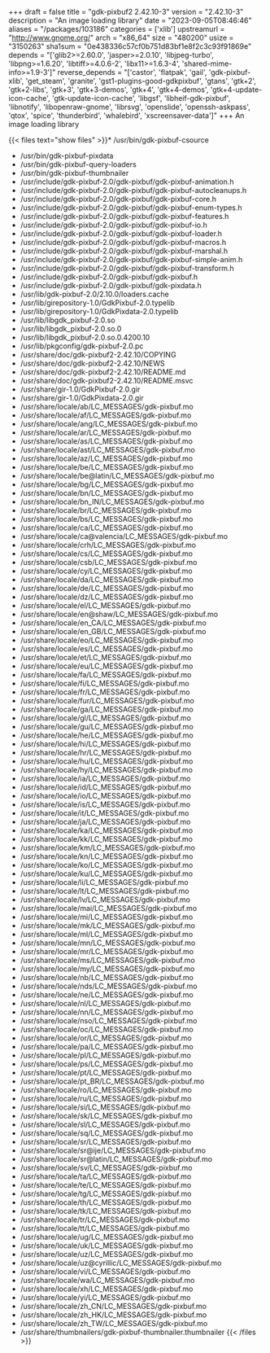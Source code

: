 +++
draft = false
title = "gdk-pixbuf2 2.42.10-3"
version = "2.42.10-3"
description = "An image loading library"
date = "2023-09-05T08:46:46"
aliases = "/packages/103186"
categories = ['xlib']
upstreamurl = "http://www.gnome.org/"
arch = "x86_64"
size = "480200"
usize = "3150263"
sha1sum = "0e438336c57cf0b751d83bf1e8f2c3c93f91869e"
depends = "['glib2>=2.60.0', 'jasper>=2.0.10', 'libjpeg-turbo', 'libpng>=1.6.20', 'libtiff>=4.0.6-2', 'libx11>=1.6.3-4', 'shared-mime-info>=1.9-3']"
reverse_depends = "['castor', 'flatpak', 'gail', 'gdk-pixbuf-xlib', 'get_steam', 'granite', 'gst1-plugins-good-gdkpixbuf', 'gtans', 'gtk+2', 'gtk+2-libs', 'gtk+3', 'gtk+3-demos', 'gtk+4', 'gtk+4-demos', 'gtk+4-update-icon-cache', 'gtk-update-icon-cache', 'libgsf', 'libheif-gdk-pixbuf', 'libnotify', 'libopenraw-gnome', 'librsvg', 'openslide', 'openssh-askpass', 'qtox', 'spice', 'thunderbird', 'whalebird', 'xscreensaver-data']"
+++
An image loading library

{{< files text="show files" >}}* /usr/bin/gdk-pixbuf-csource
* /usr/bin/gdk-pixbuf-pixdata
* /usr/bin/gdk-pixbuf-query-loaders
* /usr/bin/gdk-pixbuf-thumbnailer
* /usr/include/gdk-pixbuf-2.0/gdk-pixbuf/gdk-pixbuf-animation.h
* /usr/include/gdk-pixbuf-2.0/gdk-pixbuf/gdk-pixbuf-autocleanups.h
* /usr/include/gdk-pixbuf-2.0/gdk-pixbuf/gdk-pixbuf-core.h
* /usr/include/gdk-pixbuf-2.0/gdk-pixbuf/gdk-pixbuf-enum-types.h
* /usr/include/gdk-pixbuf-2.0/gdk-pixbuf/gdk-pixbuf-features.h
* /usr/include/gdk-pixbuf-2.0/gdk-pixbuf/gdk-pixbuf-io.h
* /usr/include/gdk-pixbuf-2.0/gdk-pixbuf/gdk-pixbuf-loader.h
* /usr/include/gdk-pixbuf-2.0/gdk-pixbuf/gdk-pixbuf-macros.h
* /usr/include/gdk-pixbuf-2.0/gdk-pixbuf/gdk-pixbuf-marshal.h
* /usr/include/gdk-pixbuf-2.0/gdk-pixbuf/gdk-pixbuf-simple-anim.h
* /usr/include/gdk-pixbuf-2.0/gdk-pixbuf/gdk-pixbuf-transform.h
* /usr/include/gdk-pixbuf-2.0/gdk-pixbuf/gdk-pixbuf.h
* /usr/include/gdk-pixbuf-2.0/gdk-pixbuf/gdk-pixdata.h
* /usr/lib/gdk-pixbuf-2.0/2.10.0/loaders.cache
* /usr/lib/girepository-1.0/GdkPixbuf-2.0.typelib
* /usr/lib/girepository-1.0/GdkPixdata-2.0.typelib
* /usr/lib/libgdk_pixbuf-2.0.so
* /usr/lib/libgdk_pixbuf-2.0.so.0
* /usr/lib/libgdk_pixbuf-2.0.so.0.4200.10
* /usr/lib/pkgconfig/gdk-pixbuf-2.0.pc
* /usr/share/doc/gdk-pixbuf2-2.42.10/COPYING
* /usr/share/doc/gdk-pixbuf2-2.42.10/NEWS
* /usr/share/doc/gdk-pixbuf2-2.42.10/README.md
* /usr/share/doc/gdk-pixbuf2-2.42.10/README.msvc
* /usr/share/gir-1.0/GdkPixbuf-2.0.gir
* /usr/share/gir-1.0/GdkPixdata-2.0.gir
* /usr/share/locale/ab/LC_MESSAGES/gdk-pixbuf.mo
* /usr/share/locale/af/LC_MESSAGES/gdk-pixbuf.mo
* /usr/share/locale/ang/LC_MESSAGES/gdk-pixbuf.mo
* /usr/share/locale/ar/LC_MESSAGES/gdk-pixbuf.mo
* /usr/share/locale/as/LC_MESSAGES/gdk-pixbuf.mo
* /usr/share/locale/ast/LC_MESSAGES/gdk-pixbuf.mo
* /usr/share/locale/az/LC_MESSAGES/gdk-pixbuf.mo
* /usr/share/locale/be/LC_MESSAGES/gdk-pixbuf.mo
* /usr/share/locale/be@latin/LC_MESSAGES/gdk-pixbuf.mo
* /usr/share/locale/bg/LC_MESSAGES/gdk-pixbuf.mo
* /usr/share/locale/bn/LC_MESSAGES/gdk-pixbuf.mo
* /usr/share/locale/bn_IN/LC_MESSAGES/gdk-pixbuf.mo
* /usr/share/locale/br/LC_MESSAGES/gdk-pixbuf.mo
* /usr/share/locale/bs/LC_MESSAGES/gdk-pixbuf.mo
* /usr/share/locale/ca/LC_MESSAGES/gdk-pixbuf.mo
* /usr/share/locale/ca@valencia/LC_MESSAGES/gdk-pixbuf.mo
* /usr/share/locale/crh/LC_MESSAGES/gdk-pixbuf.mo
* /usr/share/locale/cs/LC_MESSAGES/gdk-pixbuf.mo
* /usr/share/locale/csb/LC_MESSAGES/gdk-pixbuf.mo
* /usr/share/locale/cy/LC_MESSAGES/gdk-pixbuf.mo
* /usr/share/locale/da/LC_MESSAGES/gdk-pixbuf.mo
* /usr/share/locale/de/LC_MESSAGES/gdk-pixbuf.mo
* /usr/share/locale/dz/LC_MESSAGES/gdk-pixbuf.mo
* /usr/share/locale/el/LC_MESSAGES/gdk-pixbuf.mo
* /usr/share/locale/en@shaw/LC_MESSAGES/gdk-pixbuf.mo
* /usr/share/locale/en_CA/LC_MESSAGES/gdk-pixbuf.mo
* /usr/share/locale/en_GB/LC_MESSAGES/gdk-pixbuf.mo
* /usr/share/locale/eo/LC_MESSAGES/gdk-pixbuf.mo
* /usr/share/locale/es/LC_MESSAGES/gdk-pixbuf.mo
* /usr/share/locale/et/LC_MESSAGES/gdk-pixbuf.mo
* /usr/share/locale/eu/LC_MESSAGES/gdk-pixbuf.mo
* /usr/share/locale/fa/LC_MESSAGES/gdk-pixbuf.mo
* /usr/share/locale/fi/LC_MESSAGES/gdk-pixbuf.mo
* /usr/share/locale/fr/LC_MESSAGES/gdk-pixbuf.mo
* /usr/share/locale/fur/LC_MESSAGES/gdk-pixbuf.mo
* /usr/share/locale/ga/LC_MESSAGES/gdk-pixbuf.mo
* /usr/share/locale/gl/LC_MESSAGES/gdk-pixbuf.mo
* /usr/share/locale/gu/LC_MESSAGES/gdk-pixbuf.mo
* /usr/share/locale/he/LC_MESSAGES/gdk-pixbuf.mo
* /usr/share/locale/hi/LC_MESSAGES/gdk-pixbuf.mo
* /usr/share/locale/hr/LC_MESSAGES/gdk-pixbuf.mo
* /usr/share/locale/hu/LC_MESSAGES/gdk-pixbuf.mo
* /usr/share/locale/hy/LC_MESSAGES/gdk-pixbuf.mo
* /usr/share/locale/ia/LC_MESSAGES/gdk-pixbuf.mo
* /usr/share/locale/id/LC_MESSAGES/gdk-pixbuf.mo
* /usr/share/locale/io/LC_MESSAGES/gdk-pixbuf.mo
* /usr/share/locale/is/LC_MESSAGES/gdk-pixbuf.mo
* /usr/share/locale/it/LC_MESSAGES/gdk-pixbuf.mo
* /usr/share/locale/ja/LC_MESSAGES/gdk-pixbuf.mo
* /usr/share/locale/ka/LC_MESSAGES/gdk-pixbuf.mo
* /usr/share/locale/kk/LC_MESSAGES/gdk-pixbuf.mo
* /usr/share/locale/km/LC_MESSAGES/gdk-pixbuf.mo
* /usr/share/locale/kn/LC_MESSAGES/gdk-pixbuf.mo
* /usr/share/locale/ko/LC_MESSAGES/gdk-pixbuf.mo
* /usr/share/locale/ku/LC_MESSAGES/gdk-pixbuf.mo
* /usr/share/locale/li/LC_MESSAGES/gdk-pixbuf.mo
* /usr/share/locale/lt/LC_MESSAGES/gdk-pixbuf.mo
* /usr/share/locale/lv/LC_MESSAGES/gdk-pixbuf.mo
* /usr/share/locale/mai/LC_MESSAGES/gdk-pixbuf.mo
* /usr/share/locale/mi/LC_MESSAGES/gdk-pixbuf.mo
* /usr/share/locale/mk/LC_MESSAGES/gdk-pixbuf.mo
* /usr/share/locale/ml/LC_MESSAGES/gdk-pixbuf.mo
* /usr/share/locale/mn/LC_MESSAGES/gdk-pixbuf.mo
* /usr/share/locale/mr/LC_MESSAGES/gdk-pixbuf.mo
* /usr/share/locale/ms/LC_MESSAGES/gdk-pixbuf.mo
* /usr/share/locale/my/LC_MESSAGES/gdk-pixbuf.mo
* /usr/share/locale/nb/LC_MESSAGES/gdk-pixbuf.mo
* /usr/share/locale/nds/LC_MESSAGES/gdk-pixbuf.mo
* /usr/share/locale/ne/LC_MESSAGES/gdk-pixbuf.mo
* /usr/share/locale/nl/LC_MESSAGES/gdk-pixbuf.mo
* /usr/share/locale/nn/LC_MESSAGES/gdk-pixbuf.mo
* /usr/share/locale/nso/LC_MESSAGES/gdk-pixbuf.mo
* /usr/share/locale/oc/LC_MESSAGES/gdk-pixbuf.mo
* /usr/share/locale/or/LC_MESSAGES/gdk-pixbuf.mo
* /usr/share/locale/pa/LC_MESSAGES/gdk-pixbuf.mo
* /usr/share/locale/pl/LC_MESSAGES/gdk-pixbuf.mo
* /usr/share/locale/ps/LC_MESSAGES/gdk-pixbuf.mo
* /usr/share/locale/pt/LC_MESSAGES/gdk-pixbuf.mo
* /usr/share/locale/pt_BR/LC_MESSAGES/gdk-pixbuf.mo
* /usr/share/locale/ro/LC_MESSAGES/gdk-pixbuf.mo
* /usr/share/locale/ru/LC_MESSAGES/gdk-pixbuf.mo
* /usr/share/locale/si/LC_MESSAGES/gdk-pixbuf.mo
* /usr/share/locale/sk/LC_MESSAGES/gdk-pixbuf.mo
* /usr/share/locale/sl/LC_MESSAGES/gdk-pixbuf.mo
* /usr/share/locale/sq/LC_MESSAGES/gdk-pixbuf.mo
* /usr/share/locale/sr/LC_MESSAGES/gdk-pixbuf.mo
* /usr/share/locale/sr@ije/LC_MESSAGES/gdk-pixbuf.mo
* /usr/share/locale/sr@latin/LC_MESSAGES/gdk-pixbuf.mo
* /usr/share/locale/sv/LC_MESSAGES/gdk-pixbuf.mo
* /usr/share/locale/ta/LC_MESSAGES/gdk-pixbuf.mo
* /usr/share/locale/te/LC_MESSAGES/gdk-pixbuf.mo
* /usr/share/locale/tg/LC_MESSAGES/gdk-pixbuf.mo
* /usr/share/locale/th/LC_MESSAGES/gdk-pixbuf.mo
* /usr/share/locale/tk/LC_MESSAGES/gdk-pixbuf.mo
* /usr/share/locale/tr/LC_MESSAGES/gdk-pixbuf.mo
* /usr/share/locale/tt/LC_MESSAGES/gdk-pixbuf.mo
* /usr/share/locale/ug/LC_MESSAGES/gdk-pixbuf.mo
* /usr/share/locale/uk/LC_MESSAGES/gdk-pixbuf.mo
* /usr/share/locale/uz/LC_MESSAGES/gdk-pixbuf.mo
* /usr/share/locale/uz@cyrillic/LC_MESSAGES/gdk-pixbuf.mo
* /usr/share/locale/vi/LC_MESSAGES/gdk-pixbuf.mo
* /usr/share/locale/wa/LC_MESSAGES/gdk-pixbuf.mo
* /usr/share/locale/xh/LC_MESSAGES/gdk-pixbuf.mo
* /usr/share/locale/yi/LC_MESSAGES/gdk-pixbuf.mo
* /usr/share/locale/zh_CN/LC_MESSAGES/gdk-pixbuf.mo
* /usr/share/locale/zh_HK/LC_MESSAGES/gdk-pixbuf.mo
* /usr/share/locale/zh_TW/LC_MESSAGES/gdk-pixbuf.mo
* /usr/share/thumbnailers/gdk-pixbuf-thumbnailer.thumbnailer
{{< /files >}}